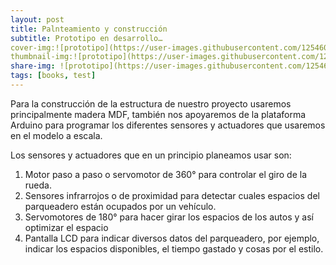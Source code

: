 ```yaml
---
layout: post
title: Palnteamiento y construcción 
subtitle: Prototipo en desarrollo… 
cover-img:![prototipo](https://user-images.githubusercontent.com/125460544/234603269-debae4f7-6feb-44eb-be1a-8bf148f91d8f.jpg)
thumbnail-img:![prototipo](https://user-images.githubusercontent.com/125460544/234603367-de9f5daf-1304-4290-8c22-042ed473d634.jpg)
share-img: ![prototipo](https://user-images.githubusercontent.com/125460544/234603307-772269c8-5e53-445b-9953-6a2021dc0080.jpg)
tags: [books, test]
---
```


Para la construcción de la estructura de nuestro proyecto usaremos principalmente madera MDF, también nos apoyaremos de la plataforma Arduino para programar los diferentes sensores y actuadores que usaremos en el modelo a escala.

Los sensores y actuadores que en un principio planeamos usar son:
1.	Motor paso a paso o servomotor de 360° para controlar el giro de la rueda.
2.	Sensores infrarrojos o de proximidad para detectar cuales espacios del parqueadero están ocupados por un vehículo.
3.	 Servomotores de 180° para hacer girar los espacios de los autos y así optimizar el espacio 
4.	Pantalla LCD para indicar diversos datos del parqueadero, por ejemplo, indicar los espacios disponibles, el tiempo gastado y cosas por el estilo.  
